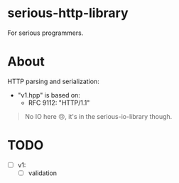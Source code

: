 # serious-http-library
For serious programmers.

# About
HTTP parsing and serialization:
- "v1.hpp" is based on:
  - RFC 9112: "HTTP/1.1"

> No IO here :cry:, it's in the serious-io-library though.

# TODO

- [ ] v1:
    - [ ] validation
